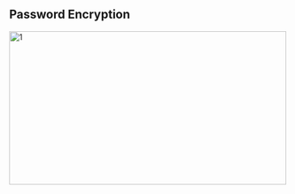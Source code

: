 ## Password Encryption
<img width="500" height="277" alt="1" src="https://github.com/user-attachments/assets/e7d372d8-492e-429a-8565-757c27dfdaae" />
